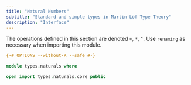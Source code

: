 ```yaml
---
title: "Natural Numbers"
subtitle: "Standard and simple types in Martin-Löf Type Theory"
description: "Interface"
---
```


The operations defined in this section are denoted `+`, `*`, `^`. Use
`renaming` as necessary when importing this module.

```agda
{-# OPTIONS --without-K --safe #-}

module types.naturals where

open import types.naturals.core public
```
